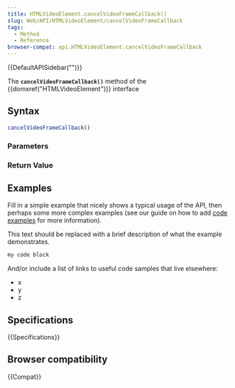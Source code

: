```yaml
---
title: HTMLVideoElement.cancelVideoFrameCallback()
slug: Web/API/HTMLVideoElement/cancelVideoFrameCallback
tags:
  - Method
  - Reference
browser-compat: api.HTMLVideoElement.cancelVideoFrameCallback
---
```

{{DefaultAPISidebar("")}}

The **`cancelVideoFrameCallback()`** method of the {{domxref("HTMLVideoElement")}} interface 

## Syntax

```js
cancelVideoFrameCallback()
```

### Parameters



### Return Value



## Examples

Fill in a simple example that nicely shows a typical usage of the API, then perhaps some more complex examples (see our guide on how to add [code examples](/en-US/docs/MDN/Contribute/Structures/Code_examples) for more information).

This text should be replaced with a brief description of what the example demonstrates.

```js
my code block
```

And/or include a list of links to useful code samples that live elsewhere:

*   x
*   y
*   z

## Specifications

{{Specifications}}

## Browser compatibility

{{Compat}}

